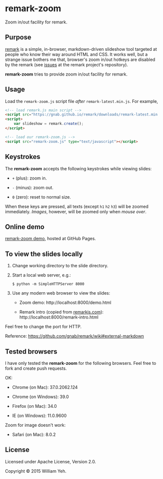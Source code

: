 remark-zoom
===

Zoom in/out facility for remark.


## Purpose

[remark](https://github.com/gnab/remark) is a simple, in-browser, markdown-driven slideshow tool targeted at people who know their way around HTML and CSS. It works well, but a strange issue bothers me that, browser's zoom in/out hotkeys are disabled by the remark (see [issues](https://github.com/gnab/remark/search?q=zoom&type=Issues&utf8=%E2%9C%93) at the remark project's repository).

**remark-zoom** tries to provide zoom in/out facility for remark.


## Usage

Load the `remark-zoom.js` script file *after* `remark-latest.min.js`.  For example,

```html
<!-- load remark.js main script -->
<script src="https://gnab.github.io/remark/downloads/remark-latest.min.js" type="text/javascript"></script>
<script>
    var slideshow = remark.create();
</script>

<!-- load our remark-zoom.js -->
<script src="remark-zoom.js" type="text/javascript"></script>
```


## Keystrokes

The **remark-zoom** accepts the following keystrokes while viewing slides:

  - `+` (plus): zoom in.

  - `-` (minus): zoom out.

  - `0` (zero): reset to normal size.

When these keys are pressed, all texts (except `h1` `h2` `h3`) will be zoomed immediately. *Images*, however, will be zoomed only when *mouse over*.


## Online demo

<a href="http://william-yeh.github.io/remark-zoom/">remark-zoom demo</a>, hosted at GitHub Pages.


## To view the slides locally

1. Change working directory to the slide directory.

2. Start a local web server, e.g.:

   ```
   $ python -m SimpleHTTPServer 8000
   ```

3. Use any modern web browser to view the slides:

   - Zoom demo: http://localhost:8000/demo.html

   - Remark intro (copied from [remarkjs.com](http://remarkjs.com)): http://localhost:8000/remark-intro.html



Feel free to change the port for HTTP.

Reference: https://github.com/gnab/remark/wiki#external-markdown




## Tested browsers

I have only tested the **remark-zoom** for the following browsers. Feel free to fork and create push requests.


OK:

  - Chrome (on Mac): 37.0.2062.124

  - Chrome (on Windows): 39.0

  - Firefox (on Mac): 34.0

  - IE (on Windows): 11.0.9600

Zoom for image doesn't work:

  - Safari (on Mac): 8.0.2





## License

Licensed under Apache License, Version 2.0.

Copyright © 2015 William Yeh.
